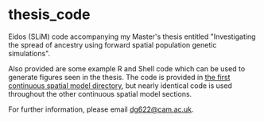 # thesis_code
Eidos (SLiM) code accompanying my Master's thesis entitled "Investigating the spread of ancestry using forward spatial population genetic simulations".

Also provided are some example R and Shell code which can be used to generate figures seen in the thesis. The code is provided in [the first continuous spatial model directory](Section_3.7_first_spatial), but nearly identical code is used throughout the other continuous spatial model sections.

For further information, please email dg622@cam.ac.uk.
